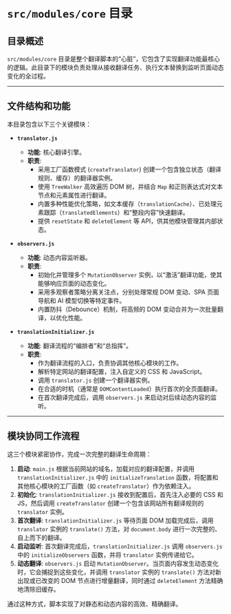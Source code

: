 # `src/modules/core` 目录

## 目录概述

`src/modules/core` 目录是整个翻译脚本的“心脏”，它包含了实现翻译功能最核心的逻辑。此目录下的模块负责处理从接收翻译任务、执行文本替换到监听页面动态变化的全过程。

---

## 文件结构和功能

本目录包含以下三个关键模块：

-   **`translator.js`**
    -   **功能**: 核心翻译引擎。
    -   **职责**:
        -   采用工厂函数模式 (`createTranslator`) 创建一个包含独立状态（翻译规则、缓存）的翻译器实例。
        -   使用 `TreeWalker` 高效遍历 DOM 树，并结合 `Map` 和正则表达式对文本节点和元素属性进行翻译。
        -   内置多种性能优化策略，如文本缓存（`translationCache`）、已处理元素跟踪（`translatedElements`）和“整段内容”快速翻译。
        -   提供 `resetState` 和 `deleteElement` 等 API，供其他模块管理其内部状态。

-   **`observers.js`**
    -   **功能**: 动态内容监听器。
    -   **职责**:
        -   初始化并管理多个 `MutationObserver` 实例，以“激活”翻译功能，使其能够响应页面的动态变化。
        -   采用多观察者策略分离关注点，分别处理常规 DOM 变动、SPA 页面导航和 AI 模型切换等特定事件。
        -   内置防抖（Debounce）机制，将高频的 DOM 变动合并为一次批量翻译，以优化性能。

-   **`translationInitializer.js`**
    -   **功能**: 翻译流程的“编排者”和“总指挥”。
    -   **职责**:
        -   作为翻译流程的入口，负责协调其他核心模块的工作。
        -   解析特定网站的翻译配置，注入自定义的 CSS 和 JavaScript。
        -   调用 `translator.js` 创建一个翻译器实例。
        -   在合适的时机（通常是 `DOMContentLoaded`）执行首次的全页面翻译。
        -   在首次翻译完成后，调用 `observers.js` 来启动对后续动态内容的监听。

---

## 模块协同工作流程

这三个模块紧密协作，完成一次完整的翻译生命周期：

1.  **启动**: `main.js` 根据当前网站的域名，加载对应的翻译配置，并调用 `translationInitializer.js` 中的 `initializeTranslation` 函数，将配置和其他核心模块的工厂函数（如 `createTranslator`）作为依赖注入。
2.  **初始化**: `translationInitializer.js` 接收到配置后，首先注入必要的 CSS 和 JS，然后调用 `createTranslator` 创建一个包含该网站所有翻译规则的 `translator` 实例。
3.  **首次翻译**: `translationInitializer.js` 等待页面 DOM 加载完成后，调用 `translator` 实例的 `translate()` 方法，对 `document.body` 进行一次完整的、自上而下的翻译。
4.  **启动监听**: 首次翻译完成后，`translationInitializer.js` 调用 `observers.js` 中的 `initializeObservers` 函数，并将 `translator` 实例传递给它。
5.  **动态翻译**: `observers.js` 启动 `MutationObserver`。当页面内容发生动态变化时，它会捕捉到这些变化，并调用 `translator` 实例的 `translate()` 方法对新出现或已改变的 DOM 节点进行增量翻译，同时通过 `deleteElement` 方法精确地清除旧缓存。

通过这种方式，脚本实现了对静态和动态内容的高效、精确翻译。
